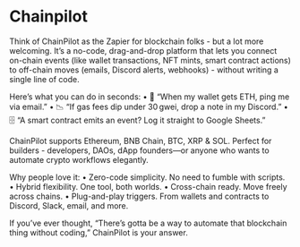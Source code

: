 # Chainpilot

Think of ChainPilot as the Zapier for blockchain folks - but a lot more welcoming. It’s a no-code, drag-and-drop platform that lets you connect on-chain events (like wallet transactions, NFT mints, smart contract actions) to off-chain moves (emails, Discord alerts, webhooks) - without writing a single line of code.

Here’s what you can do in seconds:
	•	📨 “When my wallet gets ETH, ping me via email.”
	•	📉 “If gas fees dip under 30 gwei, drop a note in my Discord.”
	•	🗄 “A smart contract emits an event? Log it straight to Google Sheets.”

ChainPilot supports Ethereum, BNB Chain, BTC, XRP & SOL. Perfect for builders - developers, DAOs, dApp founders—or anyone who wants to automate crypto workflows elegantly.

Why people love it:
	•	Zero-code simplicity. No need to fumble with scripts.
	•	Hybrid flexibility. One tool, both worlds.
	•	Cross-chain ready. Move freely across chains.
	•	Plug-and-play triggers. From wallets and contracts to Discord, Slack, email, and more.

If you’ve ever thought, “There’s gotta be a way to automate that blockchain thing without coding,” ChainPilot is your answer.
